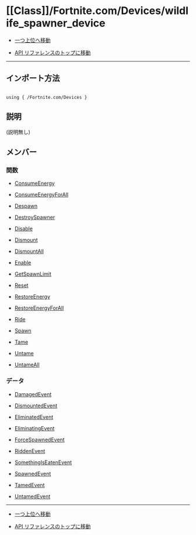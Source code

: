 # [[Class]]/Fortnite.com/Devices/wildlife_spawner_device

- [一つ上位へ移動](../main.md)

- [API リファレンスのトップに移動](/main.md)

---

## インポート方法

```verse

using { /Fortnite.com/Devices }

```

## 説明

(説明無し)

## メンバー

### 関数

- [ConsumeEnergy](./F_ConsumeEnergy/main.md)

- [ConsumeEnergyForAll](./F_ConsumeEnergyForAll/main.md)

- [Despawn](./F_Despawn/main.md)

- [DestroySpawner](./F_DestroySpawner/main.md)

- [Disable](./F_Disable/main.md)

- [Dismount](./F_Dismount/main.md)

- [DismountAll](./F_DismountAll/main.md)

- [Enable](./F_Enable/main.md)

- [GetSpawnLimit](./F_GetSpawnLimit/main.md)

- [Reset](./F_Reset/main.md)

- [RestoreEnergy](./F_RestoreEnergy/main.md)

- [RestoreEnergyForAll](./F_RestoreEnergyForAll/main.md)

- [Ride](./F_Ride/main.md)

- [Spawn](./F_Spawn/main.md)

- [Tame](./F_Tame/main.md)

- [Untame](./F_Untame/main.md)

- [UntameAll](./F_UntameAll/main.md)

### データ

- [DamagedEvent](./D_DamagedEvent/main.md)

- [DismountedEvent](./D_DismountedEvent/main.md)

- [EliminatedEvent](./D_EliminatedEvent/main.md)

- [EliminatingEvent](./D_EliminatingEvent/main.md)

- [ForceSpawnedEvent](./D_ForceSpawnedEvent/main.md)

- [RiddenEvent](./D_RiddenEvent/main.md)

- [SomethingIsEatenEvent](./D_SomethingIsEatenEvent/main.md)

- [SpawnedEvent](./D_SpawnedEvent/main.md)

- [TamedEvent](./D_TamedEvent/main.md)

- [UntamedEvent](./D_UntamedEvent/main.md)

---

- [一つ上位へ移動](../main.md)

- [API リファレンスのトップに移動](/main.md)
